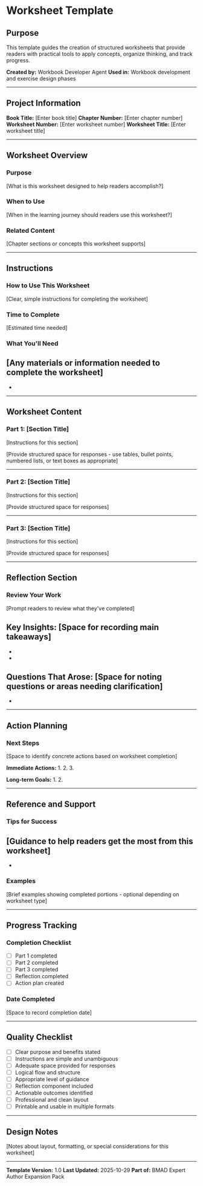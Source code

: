 # Worksheet Template

## Purpose
This template guides the creation of structured worksheets that provide readers with practical tools to apply concepts, organize thinking, and track progress.

**Created by:** Workbook Developer Agent
**Used in:** Workbook development and exercise design phases

---

## Project Information

**Book Title:** [Enter book title]
**Chapter Number:** [Enter chapter number]
**Worksheet Number:** [Enter worksheet number]
**Worksheet Title:** [Enter worksheet title]

---

## Worksheet Overview

### Purpose
[What is this worksheet designed to help readers accomplish?]

### When to Use
[When in the learning journey should readers use this worksheet?]

### Related Content
[Chapter sections or concepts this worksheet supports]

---

## Instructions

### How to Use This Worksheet
[Clear, simple instructions for completing the worksheet]

### Time to Complete
[Estimated time needed]

### What You'll Need
[Any materials or information needed to complete the worksheet]
-
-

---

## Worksheet Content

### Part 1: [Section Title]

[Instructions for this section]

[Provide structured space for responses - use tables, bullet points, numbered lists, or text boxes as appropriate]

---

### Part 2: [Section Title]

[Instructions for this section]

[Provide structured space for responses]

---

### Part 3: [Section Title]

[Instructions for this section]

[Provide structured space for responses]

---

## Reflection Section

### Review Your Work
[Prompt readers to review what they've completed]

**Key Insights:**
[Space for recording main takeaways]
-
-
-

**Questions That Arose:**
[Space for noting questions or areas needing clarification]
-
-

---

## Action Planning

### Next Steps
[Space to identify concrete actions based on worksheet completion]

**Immediate Actions:**
1.
2.
3.

**Long-term Goals:**
1.
2.

---

## Reference and Support

### Tips for Success
[Guidance to help readers get the most from this worksheet]
-
-

### Examples
[Brief examples showing completed portions - optional depending on worksheet type]

---

## Progress Tracking

### Completion Checklist
- [ ] Part 1 completed
- [ ] Part 2 completed
- [ ] Part 3 completed
- [ ] Reflection completed
- [ ] Action plan created

### Date Completed
[Space to record completion date]

---

## Quality Checklist

- [ ] Clear purpose and benefits stated
- [ ] Instructions are simple and unambiguous
- [ ] Adequate space provided for responses
- [ ] Logical flow and structure
- [ ] Appropriate level of guidance
- [ ] Reflection component included
- [ ] Actionable outcomes identified
- [ ] Professional and clean layout
- [ ] Printable and usable in multiple formats

---

## Design Notes

[Notes about layout, formatting, or special considerations for this worksheet]

---

**Template Version:** 1.0
**Last Updated:** 2025-10-29
**Part of:** BMAD Expert Author Expansion Pack
